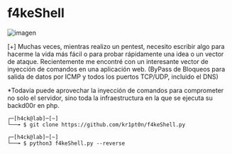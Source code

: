 # f4keShell
![imagen](https://i.stack.imgur.com/DMYnf.png)

[+] Muchas veces, mientras realizo un pentest, necesito escribir algo para hacerme la vida más fácil o para probar rápidamente una idea o un vector de ataque. Recientemente me encontré con un interesante vector de inyección de comandos en una aplicación web.
(ByPass de Bloqueos para salida de datos por ICMP y todos los puertos TCP/UDP, incluido el DNS)

*Todavía puede aprovechar la inyección de comandos para comprometer no solo el servidor, sino toda la infraestructura en la que se ejecuta su backd00r en php.

    ┌─[h4ck@lab]─[~]
    └──╼ $ git clone https://github.com/kr1pt0n/f4keShell.py
    
    ┌─[h4ck@lab]─[~]
    └──╼ $ python3 f4keShell.py --reverse

